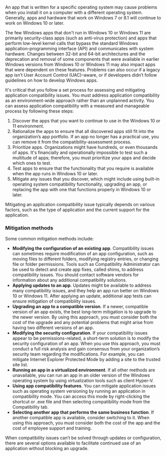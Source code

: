 An app that is written for a specific operating system may cause problems when you install it on a computer with a different operating system. Generally, apps and hardware that work on Windows 7 or 8.1 will continue to work on Windows 10 or later.

The few Windows apps that don't run in Windows 10 or Windows 11 are primarily security-class apps (such as anti-virus protection) and apps that perform low-level kernel calls that bypass the standard Windows application-programming interface (API) and communicates with system hardware. Changes between 32-bit and 64-bit architectures and the deprecation and removal of some components that were available in earlier Windows versions from Windows 10 or Windows 11 may also impact apps that were dependent on these features. Problems can also occur if a legacy app isn’t User Account Control (UAC)–aware, or if developers didn’t follow guidelines on how to develop Windows apps.

It's critical that you follow a set process for assessing and mitigating application compatibility issues. You must address application compatibility as an environment-wide approach rather than an unplanned activity. You can assess application compatibility with a measured and manageable process by following these steps:

1.  Discover the apps that you want to continue to use in the Windows 10 or 11 environment.
2.  Rationalize the apps to ensure that all discovered apps still fit into the organization’s app portfolio. If an app no longer has a practical use, you can remove it from the compatibility-assessment process.
3.  Prioritize apps. Organizations might have hundreds, or even thousands of apps. It's financially and operationally impossible to test such a multitude of apps; therefore, you must prioritize your apps and decide which ones to test.
4.  Test apps to ensure that the functionality that you require is available when the app runs in Windows 10 or later.
5.  Mitigate any issues that you discover, which might include using built-in operating system compatibility functionality, upgrading an app, or replacing the app with one that functions properly in Windows 10 or later.

Mitigating an application compatibility issue typically depends on various factors, such as the type of application and the current support for the application.

### Mitigation methods

Some common mitigation methods include:

 -  **Modifying the configuration of an existing app**. Compatibility issues can sometimes require modification of an app configuration, such as moving files to different folders, modifying registry entries, or changing file or folder permissions. Tools such as Compatibility Administrator can be used to detect and create app fixes, called shims, to address compatibility issues. You should contact software vendors for information about any additional compatibility solutions.
 -  **Applying updates to an app**. Updates might be available to address many compatibility issues, and they help an app run better on Windows 10 or Windows 11. After applying an update, additional app tests can ensure mitigation of compatibility issues.
 -  **Upgrading an app to a compatible version**. If a newer, compatible version of an app exists, the best long-term mitigation is to upgrade to the newer version. By using this approach, you must consider both the cost of the upgrade and any potential problems that might arise from having two different versions of an app.
 -  **Modifying the security configuration**. If your compatibility issues appear to be permissions-related, a short-term solution is to modify the security configuration of an app. When you use this approach, you must conduct a full risk analysis and gain consensus from your organization’s security team regarding the modifications. For example, you can mitigate Internet Explorer Protected Mode by adding a site to the trusted site list.
 -  **Running an app in a virtualized environment**. If all other methods are unavailable, you can run an app in an older version of the Windows operating system by using virtualization tools such as client Hyper-V.
 -  **Using app compatibility features**. You can mitigate application issues such as operating system versioning by running an application in compatibility mode. You can access this mode by right-clicking the shortcut or .exe file and then selecting compatibility mode from the Compatibility tab.
 -  **Selecting another app that performs the same business function**. If another compatible app is available, consider switching to it. When using this approach, you must consider both the cost of the app and the cost of employee support and training.

When compatibility issues can’t be solved through updates or configuration, there are several options available to facilitate continued use of an application without blocking an upgrade.

